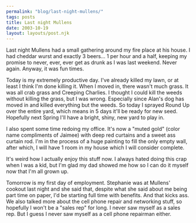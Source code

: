 ```yaml
---
permalink: "blog/last-night-mullens/"
tags: posts
title: Last night Mullens
date: 2003-10-19
layout: layouts/post.njk
---
```


Last night Mullens had a small gathering around my fire place at his house. I had cheddar wurst and exactly 3 beers... 1 per hour and a half, keeping my promise to never, ever, ever get as drunk as I was last weekend. Never again. Anyway, it was fun times.

Today is my extremely productive day. I've already killed my lawn, or at least I think I'm done killing it. When I moved in, there wasn't much grass. It was all crab grass and Creeping Charlies. I thought I could kill the weeds without killing the grass, but I was wrong. Especially since Alan's dog has moved in and killed everything but the weeds. So today I sprayed Round Up over the entire yard, which means in 5 days it'll be ready for new seed. Hopefully next Spring I'll have a bright, shiny, new yard to play in. 

I also spent some time redoing my office. It's now a "muted gold" (color name compliments of Jaimee) with deep red curtains and a sweet ass curtain rod. I'm in the process of a huge painting to fill the only empty wall, after which, I will have 1 room in my house which I will consider complete. 

It's weird how I actually enjoy this stuff now. I always hated doing this crap when I was a kid, but I'm glad my dad showed me how so I can do it myself now that I'm all grown up. 

Tomorrow is my first day of employment. Stephanie was at Mullens' cookout last night and she said that, despite what she said about me being part time on paper, I'd be starting full time with benefits. And that kicks ass. We also talked more about the cell phone repair and networking stuff, so hopefully I won't be a "sales rep" for long. I never saw myself as a sales rep. But I guess I never saw myself as a cell phone repairman either.